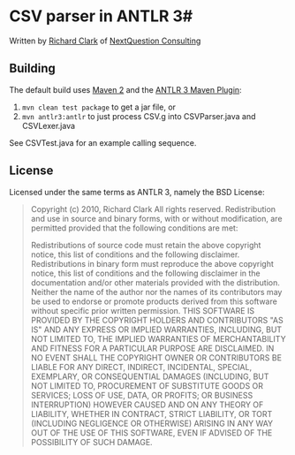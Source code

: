 # CSV parser in ANTLR 3#
Written by [Richard Clark](mailto:rdclark@nextquestion.net) of [NextQuestion Consulting](http://www.nextquestion.net)

## Building ##
The default build uses [Maven 2](http://maven.apache.org) and the [ANTLR 3 Maven Plugin](http://antlr.org/antlr3-maven-plugin/index.html):
1.  `mvn clean test package` to get a jar file, or
2. `mvn antlr3:antlr` to just process CSV.g into CSVParser.java and CSVLexer.java

See CSVTest.java for an example calling sequence.

## License ##
Licensed under the same terms as ANTLR 3, namely the BSD License:

> Copyright (c) 2010, Richard Clark
> All rights reserved.
> Redistribution and use in source and binary forms, with or without modification, are permitted provided that the following conditions are met:
>
>Redistributions of source code must retain the above copyright notice, this list of conditions and the following disclaimer.
>Redistributions in binary form must reproduce the above copyright notice, this list of conditions and the following disclaimer in the documentation and/or other materials provided with the distribution.
>Neither the name of the author nor the names of its contributors may be used to endorse or promote products derived from this software without specific prior written permission.
>THIS SOFTWARE IS PROVIDED BY THE COPYRIGHT HOLDERS AND CONTRIBUTORS "AS IS" AND ANY EXPRESS OR IMPLIED WARRANTIES, INCLUDING, BUT NOT LIMITED TO, THE IMPLIED WARRANTIES OF MERCHANTABILITY AND FITNESS FOR A PARTICULAR PURPOSE ARE DISCLAIMED. IN NO EVENT SHALL THE COPYRIGHT OWNER OR CONTRIBUTORS BE LIABLE FOR ANY DIRECT, INDIRECT, INCIDENTAL, SPECIAL, EXEMPLARY, OR CONSEQUENTIAL DAMAGES (INCLUDING, BUT NOT LIMITED TO, PROCUREMENT OF SUBSTITUTE GOODS OR SERVICES; LOSS OF USE, DATA, OR PROFITS; OR BUSINESS INTERRUPTION) HOWEVER CAUSED AND ON ANY THEORY OF LIABILITY, WHETHER IN CONTRACT, STRICT LIABILITY, OR TORT (INCLUDING NEGLIGENCE OR OTHERWISE) ARISING IN ANY WAY OUT OF THE USE OF THIS SOFTWARE, EVEN IF ADVISED OF THE POSSIBILITY OF SUCH DAMAGE.
